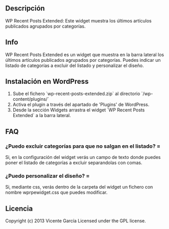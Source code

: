 ## Descripción

WP Recent Posts Extended: Este widget muestra los últimos artículos publicados agrupados por categorías.

## Info

WP Recent Posts Extended es un widget que muestra en la barra lateral los últimos artículos publicados agrupados por categorías.
Puedes indicar un listado de categorías a excluir del listado y personalizar el diseño.


## Instalación en WordPress

1. Sube el fichero \`wp-recent-posts-extended.zip\` al directorio \`/wp-content/plugins/\`
2. Activa el plugin a través del apartado de 'Plugins' de WordPress.
3. Desde la sección Widgets arrastra el widget \`WP Recent Posts Extended\` a la barra lateral.

## FAQ

### ¿Puedo excluir categorías para que no salgan en el listado? =

Si, en la configuración del widget verás un campo de texto donde puedes poner el listado de categorías a excluir separandolas con comas.

### ¿Puedo personalizar el diseño? =

Si, mediante css, verás dentro de la carpeta del widget un fichero con nombre wprpewidget.css que puedes modificar.

## Licencia
Copyright (c) 2013 Vicente García Licensed under the GPL license.


